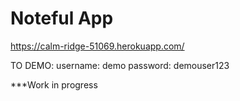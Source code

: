 Noteful App
============================
https://calm-ridge-51069.herokuapp.com/

TO DEMO:
username: demo
password: demouser123

***Work in progress
